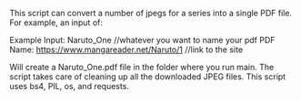 This script can convert a number of jpegs for a series into a single PDF file.
For example, an input of:

Example Input: Naruto_One //whatever you want to name your pdf
PDF Name: https://www.mangareader.net/Naruto/1 //link to the site

Will create a Naruto_One.pdf file in the folder where you run main.
The script takes care of cleaning up all the downloaded JPEG files.
This script uses bs4, PIL, os, and requests.

